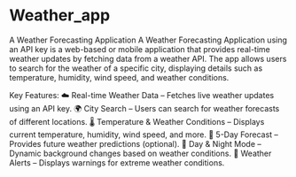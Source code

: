 # Weather_app
A Weather Forecasting Application
A Weather Forecasting Application using an API key is a web-based or mobile application that provides real-time weather updates by fetching data from a weather API. The app allows users to search for the weather of a specific city, displaying details such as temperature, humidity, wind speed, and weather conditions.

Key Features:
☁️ Real-time Weather Data – Fetches live weather updates using an API key.
🌍 City Search – Users can search for weather forecasts of different locations.
🌡 Temperature & Weather Conditions – Displays current temperature, humidity, wind speed, and more.
📅 5-Day Forecast – Provides future weather predictions (optional).
🌙 Day & Night Mode – Dynamic background changes based on weather conditions.
🔔 Weather Alerts – Displays warnings for extreme weather conditions.
